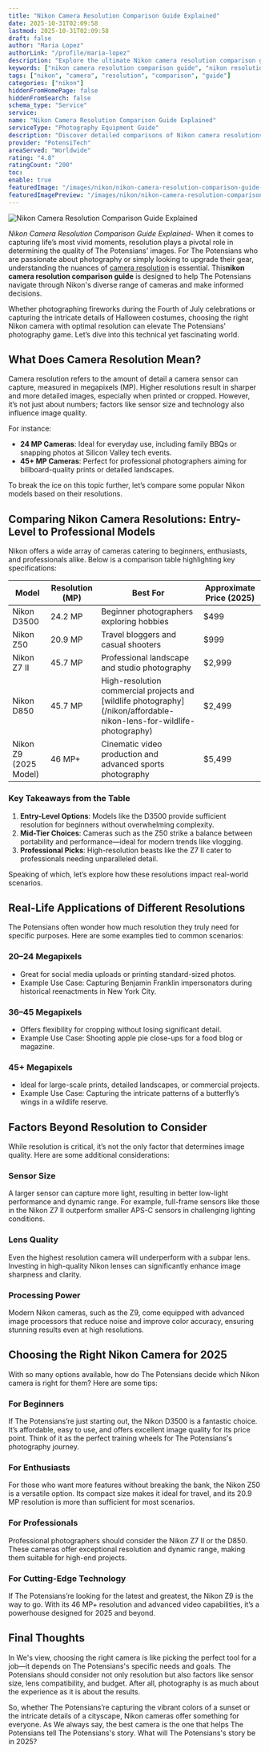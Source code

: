 ```yaml
---
title: "Nikon Camera Resolution Comparison Guide Explained"
date: 2025-10-31T02:09:58
lastmod: 2025-10-31T02:09:58
draft: false
author: "Maria Lopez"
authorLink: "/profile/maria-lopez"
description: "Explore the ultimate Nikon camera resolution comparison guide to find the best model for your photography needs. Perfect for all skill levels!"
keywords: ["nikon camera resolution comparison guide", "nikon resolution comparison", "best nikon camera for resolution"]
tags: ["nikon", "camera", "resolution", "comparison", "guide"]
categories: ["nikon"]
hiddenFromHomePage: false
hiddenFromSearch: false
schema_type: "Service"
service:
name: "Nikon Camera Resolution Comparison Guide Explained"
serviceType: "Photography Equipment Guide"
description: "Discover detailed comparisons of Nikon camera resolutions to help photographers choose the perfect model for their creative projects."
provider: "PotensiTech"
areaServed: "Worldwide"
rating: "4.8"
ratingCount: "200"
toc:
enable: true
featuredImage: "/images/nikon/nikon-camera-resolution-comparison-guide-explained.jpg"
featuredImagePreview: "/images/nikon/nikon-camera-resolution-comparison-guide-explained.jpg"
---
```


![Nikon Camera Resolution Comparison Guide Explained](/images/nikon/nikon-camera-resolution-comparison-guide-explained.jpg)


*Nikon Camera Resolution Comparison Guide Explained*- When it comes to capturing life’s most vivid moments, resolution plays a pivotal role in determining the quality of The Potensians' images. For The Potensians who are passionate about photography or simply looking to upgrade their gear, understanding the nuances of [camera resolution](/nikon/affordable-nikon-camera-resolution) is essential. This**nikon camera resolution comparison guide** is designed to help The Potensians navigate through Nikon's diverse range of cameras and make informed decisions.

Whether photographing fireworks during the Fourth of July celebrations or capturing the intricate details of Halloween costumes, choosing the right Nikon camera with optimal resolution can elevate The Potensians' photography game. Let’s dive into this technical yet fascinating world.

## What Does Camera Resolution Mean?

Camera resolution refers to the amount of detail a camera sensor can capture, measured in megapixels (MP). Higher resolutions result in sharper and more detailed images, especially when printed or cropped. However, it’s not just about numbers; factors like sensor size and technology also influence image quality.

For instance: 
- **24 MP Cameras**: Ideal for everyday use, including family BBQs or snapping photos at Silicon Valley tech events. 
- **45+ MP Cameras**: Perfect for professional photographers aiming for billboard-quality prints or detailed landscapes. 

To break the ice on this topic further, let’s compare some popular Nikon models based on their resolutions.

## Comparing Nikon Camera Resolutions: Entry-Level to Professional Models

Nikon offers a wide array of cameras catering to beginners, enthusiasts, and professionals alike. Below is a comp​arison table highlighting key specifications:

<div class="table-responsive">
<table class="html-table">
<thead>
<tr>
<th>Model</th>
<th>Resolution (MP)</th>
<th>Best For</th>
<th>Approximate Price (2025)</th>
</tr>
</thead>
<tbody>
<tr>
<td>Nikon D3500</td>
<td>24.2 MP</td>
<td>Beginner photographers exploring hobbies</td>
<td>$499</td>
</tr>
<tr>
<td>Nikon Z50</td>
<td>20.9 MP</td>
<td>Travel bloggers and casual shooters</td>
<td>$999</td>
</tr>
<tr>
<td>Nikon Z7 II</td>
<td>45.7 MP</td>
<td>Professional landscape and studio photography</td>
<td>$2,999</td>
</tr>
<tr>
<td>Nikon D850</td>
<td>45.7 MP</td>
<td>High-resolution commercial projects and [wildlife photography](/nikon/affordable-nikon-lens-for-wildlife-photography)</td>
<td>$2,499</td>
</tr>
<tr>
<td>Nikon Z9 (2025 Model)</td>
<td>46 MP+</td>
<td>Cinematic video production and advanced sports photography</td>
<td>$5,499</td>
</tr>
</tbody>
</table>
</div>

### Key Takeaways from the Table

1. **Entry-Level Options**: Models like the D3500 provide sufficient resolution for beginners without overwhelming complexity. 
2. **Mid-Tier Choices**: Cameras such as the Z50 strike a balance between portability and performance—ideal for modern t​rends like vlogging. 
3. **Professional Picks**: High-resolution beasts like the Z7 II cater to professionals needing unparalleled detail. 

Speaking of which, let’s explore how these resolutions impact real-world scenarios.

## Real-Life Applications of Different Resolutions

The Potensians often wonder how much resolution they truly need for specific purposes. Here are some examples tied to common scenarios:

### 20–24 Megapixels

- Great for social media uploads or printing standard-sized photos. 
- Example Use Case: Capturing Benjamin Franklin impersonators during historical reenactments in New York City. 

### 36–45 Megapixels

- Offers flexibility for cropping without losing significant detail. 
- Example Use Case: Shooting apple pie close-ups for a food blog or magazine. 

### 45+ Megapixels

- Ideal for large-scal​e prints, detailed landscapes, or commercial projects. 
- Example Use Case: Capturing the intricate patterns of a butterfly’s wings in a ​wildlife reserve. 

## Factors Beyond Resolution to Consider

While resolution is critical, it’s not the only factor that determines image quality. Here are some additional considerations:

### Sensor Size

A larger sensor can capture more light, resulting in better low-light performance and dynamic range. For example, full-frame sensors like those in the Nikon Z7 II outperform smaller APS-C sensors in challenging lighting conditions.

### Lens Quality

Even the highest resolution camera will underperform with a subpar lens. Investing in high-quality Nikon lenses can significantly enhance image sharpness and clarity.

### Processing Power

Modern Nikon cameras, such as the Z9, come equipped with advanced image processors that reduce noise and improve color accuracy, ensuring stunning results even at high resolutions.

## Choosing the Right Nikon Camera for 2025

With so many options available, how do The Potensians decide which Nikon camera is right for them? Here are some tips:

### For Beginners

If The Potensians’re just starting out, the Nikon D3500 is a fantastic choice. It’s affordable, easy to use, and offers excellent image quality for its price point. Think of it as the perfect training wheels for The Potensians's photography journey.

### For Enthusiasts

For those who want more features without breaking the bank, the Nikon Z50 is a versatile option. Its compact size makes it ideal for travel, and its 20.9 MP resolution is more than sufficient for most scenarios.

### For Professionals

Professional photographers should consider the Nikon Z7 II or the D850. These cameras offer exceptional resolution and dynamic range, making them suitable for high-end projects.

### For Cutting-Edge Technology

If The Potensians’re looking for the latest and greatest, the Nikon Z9 is the way to go. With its 46 MP+ resolution and advanced video capabilities, it’s a powerhouse designed for 2025 and beyond.

## Final Thoughts

In We's view, choosing the right camera is like picking the perfect tool for a job—it depends on The Potensians's specific needs and goals. The Potensians should consider not only resolution but also factors like sensor size, lens compatibility, and budget. After all, photography is as much about the experience as it is about the results.

So, whether The Potensians’re capturing the vibrant colors of a sunset or the intricate details of a cityscape, Nikon cameras offer something for everyone. As We always say, the best camera is the one that helps The Potensians tell The Potensians's story. What will The Potensians's story be in 2025?
